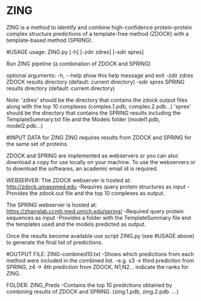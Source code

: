 # ZING
ZING is a method to identify and combine high-confidence protein-protein complex structure predictions of a template-free method (ZDOCK) with a template-based method (SPRING). 

#USAGE
usage: ZING.py [-h] [-zdir zdres] [-sdir spres]

Run ZING pipeline (a combination of ZDOCK and SPRING)

optional arguments:
  -h, --help   show this help message and exit
  -zdir zdres  ZDOCK results directory (default: current directory)
  -sdir spres  SPRING results directory (default: current directory)

Note: 
'zdres' should be the directory that contains the zdock output files along with the top 10 complexes (complex.1.pdb, complex.2.pdb...)
'spres' should be the directory that contains the SPRING results including the TemplateSummary.txt file and the Models folder (model1.pdb, model2.pdb...) 


#INPUT DATA for ZING
ZING requires results from ZDOCK and SPRING for the same set of proteins. 

ZDOCK and SPRING are implemented as webservers or you can also download a copy for use locally on your machine. 
To use the webservers or to download the softwares, an academic email id is required. 

WEBSERVER:
The ZDOCK webserver is hosted at:
http://zdock.umassmed.edu
-Requires query protein structures as input 
-Provides the zdock.out file and the top 10 complexes as output. 

The SPRING webserver is hosted at:
https://zhanglab.ccmb.med.umich.edu/spring/
-Required query protein sequences as input
-Provides a folder with the TemplateSummary file and the templates used and the models predicted as output. 

Once the results become available use script ZING.py (see #USAGE above) to generate the final list of predictions. 


#OUTPUT
FILE: ZING-combined10.txt
-Shows which predictions from each method were included in the combined list. 
-e.g. s3 -> third prediction from SPRING, z4 -> 4th prediction from ZDOCK, N1,N2... indicate the ranks for ZING. 

FOLDER: ZING_Preds
-Contains the top 10 predictions obtained by combining results of ZDOCK and SPRING. (zing.1.pdb, zing.2.pdb ....) 
